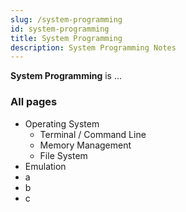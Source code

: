 ```yaml
---
slug: /system-programming
id: system-programming
title: System Programming
description: System Programming Notes
---
```


**System Programming** is ...

### All pages

- Operating System
    - Terminal / Command Line
    - Memory Management
    - File System
- Emulation
- a
- b
- c
